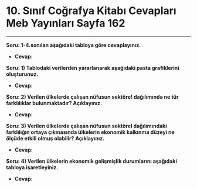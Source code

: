 # 10. Sınıf Coğrafya Kitabı Cevapları Meb Yayınları Sayfa 162

---

**Soru: 1-4.sonılan aşağıdaki tabloya göre cevaplayınız.**

-   **Cevap**:

**Soru: 1) Tablodaki verilerden yararlanarak aşağıdaki pasta grafiklerini oluşturunuz.**

-   **Cevap**:

**Soru: 2) Verilen ülkelerde çalışan nüfusun sektöre! dağılımında ne tür farklılıklar bulunmaktadır? Açıklayınız.**

-   **Cevap**:

**Soru: 3) Verilen ülkelerde çalışan nüfusun sektörel dağılımındaki farklılığın ortaya çıkmasında ülkelerin ekonomik kalkınma düzeyi ne ölçüde etkili olmuş olabilir? Açıklayınız.**

-   **Cevap**:

**Soru: 4) Verilen ülkelerin ekonomik gelişmişlik durumlarını aşağıdaki tabloya işaretleyiniz.**

-   **Cevap**: